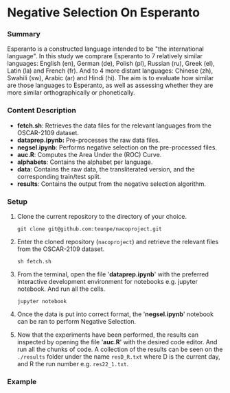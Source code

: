 # Negative Selection On Esperanto

### Summary
Esperanto is a constructed language intended to be "the international language". In this study we comprare Esperanto 
to 7 relatively similar languages: English (en), German (de), Polish (pl), Russian (ru), Greek (el), Latin (la) and 
French (fr). And to 4 more distant languages: Chinese (zh), Swahili (sw), Arabic (ar) and Hindi (hi). The aim is to 
evaluate how similar are those languages to Esperanto, as well as  assessing whether they are more similar 
orthographically or phonetically.

### Content Description
* **fetch.sh**: Retrieves the data files for the relevant languages from the OSCAR-2109 dataset.
* **dataprep.ipynb:** Pre-processes the raw data files. 
* **negsel.ipynb**: Performs negative selection on the pre-processed files.
* **auc.R**: Computes the Area Under the (ROC) Curve.
* **alphabets**: Contains the alphabet per language.
* **data**: Contains the raw data, the transliterated version, and the corresponding train/test split.
* **results**: Contains the output from the negative selection algorithm.

### Setup
1. Clone the current repository to the directory of your choice.
   
   `git clone git@github.com:teunpe/nacoproject.git`
   
2. Enter the cloned repository (`nacoproject`) and retrieve the relevant files from the OSCAR-2109 dataset.

    `sh fetch.sh`

3. From the terminal, open the file '**dataprep.ipynb**' with the preferred interactive development environment for notebooks e.g. jupyter notebook. And run all the cells.
   
    `jupyter notebook`
   
4. Once the data is put into correct format, the '**negsel.ipynb**' notebook can be ran to perform Negative Selection.
5. Now that the experiments have been performed, the results can inspected by opening the file '**auc.R**' with the desired code editor. And run all the chunks of code. A collection of the results can be seen on the `./results` folder under the name `resD_R.txt` where D is the current day, and R the run number e.g. `res22_1.txt`.

### Example
